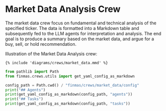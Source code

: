 # Market Data Analysis Crew

The market data crew focus on fundamental and technical analysis of the specified ticker.
The data is formatted into a Markdown table and subsequently fed to the LLM agents
for interpretation and analysis. The end goal is to produce a summary based on the
market data, and argue for a buy, sell, or hold recommendation.

Illustration of the Market Data Analysis crew:

```mermaid
{% include 'diagrams/crews/market_data.mmd' %}
```

```python exec="on"
from pathlib import Path
from finmas.crews.utils import get_yaml_config_as_markdown

config_path = Path.cwd() / "finmas/crews/market_data/config"
print("## Agents")
print(get_yaml_config_as_markdown(config_path, "agents"))
print("## Tasks")
print(get_yaml_config_as_markdown(config_path, "tasks"))
```
